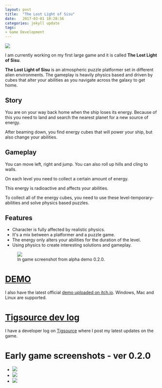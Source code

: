 ```yaml
---
layout: post
title:  "The Lost Light of Sisu"
date:   2017-03-01 10:28:36
categories: jekyll update
tags:
- Game Development
---
```


<a href="{{ page.url }}">
	<img src="{{ site.baseurl }}/assets/portfolio/thelostlightofsisu/world_map.png"/>
</a>

I am currently working on my first large game and it is called  **The Lost Light of Sisu**. 

**The Lost Light of Sisu** is an atmospheric puzzle platformer set in different alien environments. The gameplay is heavily physics based and driven by cubes that alter your abilities as you navigate across the galaxy to get home.

## Story ##
You are on your way back home when the ship loses its energy. Because of this you need to land and search the nearest planet for a new source of energy.

After beaming down, you find energy cubes that will power your ship, but also change your abilities.

## Gameplay ##
You can move left, right and jump. You can also roll up hills and cling to walls.

On each level you need to collect a certain amount of energy.

This energy is radioactive and affects your abilities.

To collect all of the energy cubes, you need to use these level-temporary-abilities and solve physics based puzzles.

## Features ##
- Character is fully affected by realistic physics.
- It's a mix between a platformer and a puzzle game.
- The energy only alters your abilities for the duration of the level.
- Using physics to create interesting solutions and gameplay.

<figure>
  <img src="{{ site.baseurl }}/assets/portfolio/thelostlightofsisu/speed.png"/>
  <figcaption> In game screenshot from alpha demo 0.2.0. </figcaption>
</figure>

# [DEMO][itch.io] #
I also have the latest official [demo uploaded on itch.io][itch.io].
Windows, Mac and Linux are supported.

# [Tigsource dev log][Tigsource] #
I have a developer log on [Tigsource][Tigsource] where I post my latest updates on the game.

# Early game screenshots - ver 0.2.0 #
<div class="postimages">
	<ul>
		<li>
			<a href="{{ site.baseurl }}/assets/portfolio/thelostlightofsisu/speed.png">
			<img src="{{ site.baseurl }}/assets/portfolio/thelostlightofsisu/speed.png"/>
		</a>
		</li>
		<li>
			<a href="{{ site.baseurl }}/assets/portfolio/thelostlightofsisu/jump_swing.png">
			<img src="{{ site.baseurl }}/assets/portfolio/thelostlightofsisu/jump_swing.png"/>
		</a>
		</li>
		<li>
			<a href="{{ site.baseurl }}/assets/portfolio/thelostlightofsisu/running.png">
			<img src="{{ site.baseurl }}/assets/portfolio/thelostlightofsisu/running.png"/>
		</a>
		</li>
	</ul>
</div>

[Tigsource]: https://forums.tigsource.com/index.php?topic=60261.0
[itch.io]: https://andersnord.itch.io/the-lost-light-of-sisu